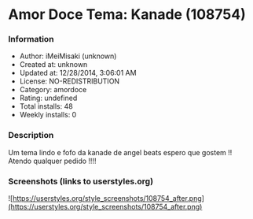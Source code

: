 # Amor Doce Tema: Kanade (108754)

### Information
- Author: iMeiMisaki (unknown)
- Created at: unknown
- Updated at: 12/28/2014, 3:06:01 AM
- License: NO-REDISTRIBUTION
- Category: amordoce
- Rating: undefined
- Total installs: 48
- Weekly installs: 0


### Description
Um tema lindo  e fofo  da kanade de angel beats espero que gostem !!
Atendo qualquer  pedido !!!!


### Screenshots (links to userstyles.org)
![https://userstyles.org/style_screenshots/108754_after.png](https://userstyles.org/style_screenshots/108754_after.png)


